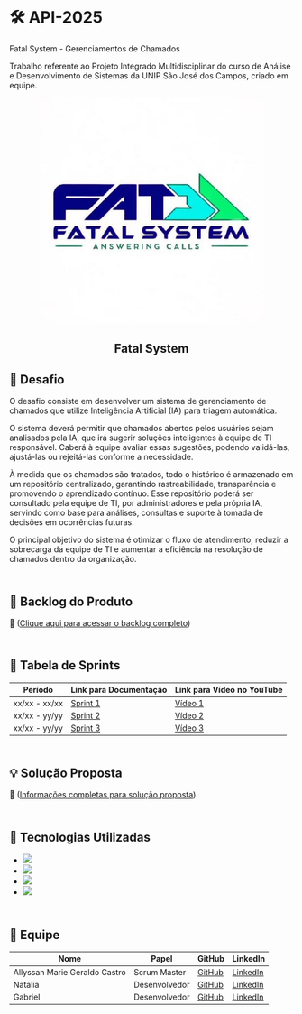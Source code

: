 # 🛠️ API-2025

Fatal System - Gerenciamentos de Chamados


Trabalho referente ao Projeto Integrado Multidisciplinar do curso de Análise e Desenvolvimento de Sistemas da  UNIP  São José dos Campos, criado em equipe.

<p align="center">
      <img src="https://raw.githubusercontent.com/Chiaramontee/PSOO-2025/main/img/203549358.jpg" alt="logo da Fatal System" width="400">
      <h2 align="center"> Fatal System</h2>

## 🚧 Desafio <a id="desafio"></a>
O desafio consiste em desenvolver um sistema de gerenciamento de chamados que utilize Inteligência Artificial (IA) para triagem automática.

O sistema deverá permitir que chamados abertos pelos usuários sejam analisados pela IA, que irá sugerir soluções inteligentes à equipe de TI responsável. Caberá à equipe avaliar essas sugestões, podendo validá-las, ajustá-las ou rejeitá-las conforme a necessidade.

À medida que os chamados são tratados, todo o histórico é armazenado em um repositório centralizado, garantindo rastreabilidade, transparência e promovendo o aprendizado contínuo. Esse repositório poderá ser consultado pela equipe de TI, por administradores e pela própria IA, servindo como base para análises, consultas e suporte à tomada de decisões em ocorrências futuras.

O principal objetivo do sistema é otimizar o fluxo de atendimento, reduzir a sobrecarga da equipe de TI e aumentar a eficiência na resolução de chamados dentro da organização.

## <br>🎯 Backlog do Produto

📁 ([Clique aqui para acessar o backlog completo](https://github.com/allyssanmarie/API-2025/blob/main/BACKLOG.md))


## <br>📅 Tabela de Sprints
|    Período    | Link para Documentação | Link para Vídeo no YouTube |
| ------------- | ---------------------- | -------------------------- |
| xx/xx - xx/xx | [Sprint 1](#)          | [Vídeo 1](#)               |
| xx/xx - yy/yy | [Sprint 2](#)          | [Vídeo 2](#)               |
| xx/xx - yy/yy | [Sprint 3](#)          | [Vídeo 3](#)               |

## <br>💡 Solução Proposta

📁 ([Informações completas para solução proposta](https://github.com/allyssanmarie/API-2025/blob/main/Solu%C3%A7%C3%A3oProposta.md))

## <br>🤖 Tecnologias Utilizadas
* <a href="https://www.figma.com/"><img src="https://img.shields.io/badge/Figma-F24E1E?style=for-the-badge&logo=figma&logoColor=white"/></a>
* <a href="https://astah.net/"><img src="https://img.shields.io/badge/Astah-00B4D8?style=for-the-badge&logo=astah&logoColor=white"/></a>
* <a href="https://www.microsoft.com/en-us/sql-server/"><img src="https://img.shields.io/badge/SQL_Server-CC2927?style=for-the-badge&logo=microsoftsqlserver&logoColor=white"/></a>
* <a href="https://www.brmodeloweb.com/lang/pt-br/index.html"><img src="https://img.shields.io/badge/Br%20Modelo-0078D7?style=for-the-badge&logo=data%3Aimage%2Fsvg%2Bxml;base64,&logoColor=white"/></a>

## <br> 👥 Equipe
| Nome                          | Papel         | GitHub                                    | LinkedIn                                                      |
| ----------------------------- | ------------- |------------------------------------------ | ------------------------------------------------------------- |
| Allyssan Marie Geraldo Castro | Scrum Master  |[GitHub](https://github.com/allyssanmarie) |[LinkedIn](https://www.linkedin.com/in/allyssan-marie/)
| Natalia                       | Desenvolvedor |[GitHub]()                                 |[LinkedIn]()
| Gabriel                       | Desenvolvedor |[GitHub]()                                 |[LinkedIn]()








